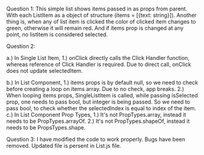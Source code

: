 Question 1:
  This simple list shows items passed in as props from parent.
  With each ListItem as a object of structure (items = [{text: string}]).
  Another thing is, when any of list item is clicked the color of clicked item changes to green, otherwise it will remain red.
  And if items prop is changed at any point, no listItem is considered selected.

Question 2: 

  a.) In Single List Item, 
      1.) onClick directly calls the Click Handler function, whereas reference of Click Handler is required.
      Due to direct call, onClick does not update selectedItem.

  b.) In List Component,
      1.) items props is by default null, so we need to check before creating a loop on items array. Due to no check, app breaks.
      2.) When looping items props, SingleListItem is called, while passing isSelected prop, one needs to pass bool, but integer is being passed. So we need to pass bool, to check whether the selectedIndex is equal to index of the item.
  c.) In List Component Prop Types,
      1.) It's not PropTypes.array, instead it needs to be PropTypes.arrayOf.
      2.) It's not PropTypes.shapeOf, instead it needs to be PropsTypes.shape.


Question 3:
  I have modified the code to work properly.
  Bugs have been removed.
  Updated file is persent in List.js file. 